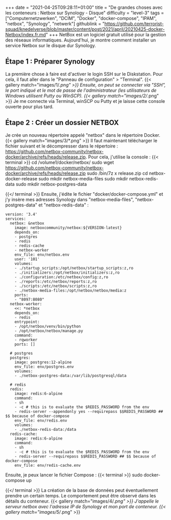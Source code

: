 +++
date = "2021-04-25T09:28:11+01:00"
title = "De grandes choses avec les conteneurs : Netbox sur Synology - Disque"
difficulty = "level-3"
tags = ["Computernetzwerken", "DCIM", "Docker", "docker-compose", "IPAM", "netbox", "Synology", "netwerk"]
githublink = "https://github.com/terrorist-squad/knedelverse/blob/master/content/post/2021/april/20210425-docker-Netbox/index.fr.md"
+++
NetBox est un logiciel gratuit utilisé pour la gestion des réseaux informatiques. Aujourd'hui, je montre comment installer un service Netbox sur le disque dur Synology.
## Étape 1 : Préparer Synology
La première chose à faire est d'activer le login SSH sur le Diskstation. Pour cela, il faut aller dans le "Panneau de configuration" > "Terminal".
{{< gallery match="images/1/*.png" >}}
Ensuite, on peut se connecter via "SSH", le port indiqué et le mot de passe de l'administrateur (les utilisateurs de Windows utilisent Putty ou WinSCP).
{{< gallery match="images/2/*.png" >}}
Je me connecte via Terminal, winSCP ou Putty et je laisse cette console ouverte pour plus tard.
## Étape 2 : Créer un dossier NETBOX
Je crée un nouveau répertoire appelé "netbox" dans le répertoire Docker.
{{< gallery match="images/3/*.png" >}}
Il faut maintenant télécharger le fichier suivant et le décompresser dans le répertoire : https://github.com/netbox-community/netbox-docker/archive/refs/heads/release.zip. Pour cela, j'utilise la console :
{{< terminal >}}
cd /volume1/docker/netbox/
sudo wget https://github.com/netbox-community/netbox-docker/archive/refs/heads/release.zip
sudo /bin/7z x release.zip
cd netbox-docker-release
sudo mkdir netbox-media-files
sudo mkdir netbox-redis-data
sudo mkdir netbox-postgres-data

{{</ terminal >}}
Ensuite, j'édite le fichier "docker/docker-compose.yml" et j'y insère mes adresses Synology dans "netbox-media-files", "netbox-postgres-data" et "netbox-redis-data" :
```
version: '3.4'
services:
  netbox: &netbox
    image: netboxcommunity/netbox:${VERSION-latest}
    depends_on:
    - postgres
    - redis
    - redis-cache
    - netbox-worker
    env_file: env/netbox.env
    user: '101'
    volumes:
    - ./startup_scripts:/opt/netbox/startup_scripts:z,ro
    - ./initializers:/opt/netbox/initializers:z,ro
    - ./configuration:/etc/netbox/config:z,ro
    - ./reports:/etc/netbox/reports:z,ro
    - ./scripts:/etc/netbox/scripts:z,ro
    - ./netbox-media-files:/opt/netbox/netbox/media:z
    ports:
    - "8097:8080"
  netbox-worker:
    <<: *netbox
    depends_on:
    - redis
    entrypoint:
    - /opt/netbox/venv/bin/python
    - /opt/netbox/netbox/manage.py
    command:
    - rqworker
    ports: []

  # postgres
  postgres:
    image: postgres:12-alpine
    env_file: env/postgres.env
    volumes:
    - ./netbox-postgres-data:/var/lib/postgresql/data

  # redis
  redis:
    image: redis:6-alpine
    command:
    - sh
    - -c # this is to evaluate the $REDIS_PASSWORD from the env
    - redis-server --appendonly yes --requirepass $$REDIS_PASSWORD ## $$ because of docker-compose
    env_file: env/redis.env
    volumes:
    - ./netbox-redis-data:/data
  redis-cache:
    image: redis:6-alpine
    command:
    - sh
    - -c # this is to evaluate the $REDIS_PASSWORD from the env
    - redis-server --requirepass $$REDIS_PASSWORD ## $$ because of docker-compose
    env_file: env/redis-cache.env

```
Ensuite, je peux lancer le fichier Compose :
{{< terminal >}}
sudo docker-compose up

{{</ terminal >}}
La création de la base de données peut éventuellement prendre un certain temps. Le comportement peut être observé dans les détails du conteneur.
{{< gallery match="images/4/*.png" >}}
J'appelle le serveur netbox avec l'adresse IP de Synology et mon port de conteneur.
{{< gallery match="images/5/*.png" >}}